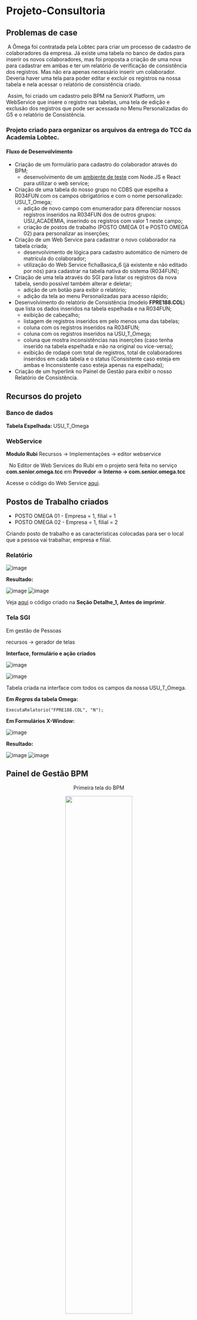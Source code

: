 # Projeto-Consultoria

## Problemas de case 

 ​ A Ômega foi contratada pela Lobtec para criar um processo de cadastro de colaboradores da empresa. Já existe uma tabela no banco de dados para inserir os novos colaboradores, mas foi proposta a criação de uma nova para cadastrar em ambas e ter um relatório de verificação de consistência dos registros. Mas não era apenas necessário inserir um colaborador. Deveria haver uma tela para poder editar e excluir os registros na nossa tabela e nela acessar o relatório de consistência criado.

 ​	Assim, foi criado um cadastro pelo BPM na SeniorX Platform, um WebService que insere o registro nas tabelas, uma tela de edição e exclusão dos registros que pode ser acessada no Menu Personalizadas do G5 e o relatório de Consistência.



### Projeto criado para organizar os arquivos da entrega do TCC da Academia Lobtec.

<h4>Fluxo de Desenvolvimento</h4>

* Criação de um formulário para cadastro do colaborador através do BPM;
  - desenvolvimento de um <a href="https://github.com/TCC-Operacional/Projeto-Consultoria/tree/main/Form-React">ambiente de teste</a> com Node.JS e React para utilizar o web service;
* Criação de uma tabela do nosso grupo no CDBS que espelha a R034FUN com os campos obrigatórios e com o nome personalizado: USU_T_Omega;
  - adição de novo campo com enumerador para diferenciar nossos registros inseridos na R034FUN dos de outros grupos: USU_ACADEMIA, inserindo os registros com valor 1 neste campo;
  - criação de postos de trabalho (POSTO OMEGA 01 e POSTO OMEGA 02) para personalizar as inserções;
* Criação de um Web Service para cadastrar o novo colaborador na tabela criada;
  - desenvolvimento de lógica para cadastro automático de número de matrícula do colaborador;
  - utilização do Web Service fichaBasica_6 (já existente e não editado por nós) para cadastrar na tabela nativa do sistema (R034FUN);
* Criação de uma tela através do SGI para listar os registros da nova tabela, sendo possível também alterar e deletar;
  - adição de um botão para exibir o relatório;
  - adição da tela ao menu Personalizadas para acesso rápido;
* Desenvolvimento do relatório de Consistência (modelo <b>FPRE188.COL</b>) que lista os dados inseridos na tabela espelhada e na R034FUN;
  - exibição de cabeçalho;
  - listagem de registros inseridos em pelo menos uma das tabelas;
  - coluna com os registros inseridos na R034FUN;
  - coluna com os registros inseridos na USU_T_Omega;
  - coluna que mostra inconsistências nas inserções (caso tenha inserido na tabela espelhada e não na original ou vice-versa);
  - exibição de rodapé com total de registros, total de colaboradores inseridos em cada tabela e o status (Consistente caso esteja em ambas e Inconsistente caso esteja apenas na espelhada); 
* Criação de um hyperlink no Painel de Gestão para exibir o nosso Relatório de Consistência.


## Recursos do projeto


### Banco de dados 

**Tabela Espelhada:** USU_T_Omega


### WebService

**Modulo Rubi** Recursos → Implementações → editor webservice

​	​	​No Editor de Web Services do Rubi em o projeto será feita no serviço **​com.senior.omega.tcc** em  **Provedor → Interno → ​com.senior.omega.tcc**   

Acesse o código do Web Service <a href="https://github.com/TCC-Operacional/Projeto-Consultoria/blob/main/Codigos/webService.lsp">aqui</a>.



## Postos de Trabalho criados

  * POSTO OMEGA 01 - Empresa = 1, filial = 1
  * POSTO OMEGA 02 - Empresa = 1, filial = 2 

Criando posto de trabalho e as características colocadas para ser o local que a pessoa vai trabalhar, empresa e filial.



### Relatório

![image](https://user-images.githubusercontent.com/61790986/187534847-535c8ab7-f6a0-409c-8e61-87ad09513be5.png)

**Resultado:**

![image](https://user-images.githubusercontent.com/61790986/187534976-c1909001-a542-45e7-8e4f-b13016c0f7be.png)
![image](https://user-images.githubusercontent.com/61790986/187301621-7b7686b5-226d-4a11-95c4-416810896b9f.png)



Veja <a href="https://github.com/TCC-Operacional/Projeto-Consultoria/blob/main/Codigos/relatorio.lsp">aqui</a> o código criado na **Seção Detalhe_1, Antes de imprimir**.
<br>

### Tela SGI

Em gestão de Pessoas 

recursos → gerador de telas

**Interface, formulário e ação criados**

![image](https://user-images.githubusercontent.com/61790986/187301937-087cc1d2-6149-467e-9516-606151da5070.png)

![image](https://user-images.githubusercontent.com/61790986/187302932-439def24-8fa6-4d64-838c-9725a3d04876.png)

Tabela criada na interface com todos os campos da nossa USU_T_Omega.


**Em *Regras* da tabela Omega:**

```
ExecutaRelatorio("FPRE188.COL", "N");
```

**Em  Formulários X-Window:**

![image](https://user-images.githubusercontent.com/61790986/187303093-c33ce475-45e7-452a-9f64-29ff7e9c3d15.png)

**Resultado:**

![image](https://user-images.githubusercontent.com/61790986/187303517-9fda8ef4-5ccf-4522-958c-bc2c44e1facb.png)
![image](https://user-images.githubusercontent.com/61790986/187303570-f4c40a4f-1486-4038-9a97-9ae3b3571b6e.png)


## Painel de Gestão BPM 


<div style="text-align: center">
<p> Primeira tela do BPM </p>
<img src="https://user-images.githubusercontent.com/44294260/187773498-3d30a9e7-455b-4b01-9a7f-18e450207514.png" alt="" width="60%" height="60%">
</div>

### Formulário 

![image](https://user-images.githubusercontent.com/44294260/187775766-c507df60-d15f-4e83-94f7-a0757d1b9c4e.png)

![image](https://user-images.githubusercontent.com/44294260/187775942-fb8390cb-15bf-440a-a8bf-0f9ec166ba57.png)


### Fluxo do BPM

![image](https://user-images.githubusercontent.com/44294260/187776111-fb6e3f43-620a-403e-b1b9-54f0c406ea25.png)

​	No fluxo, primeiramente temos o preenchimento das informações referente ao funcionário que será cadastrado, após concluir será levado a atividade de log que será verificado se as informações estão corretas, podendo concluir a solicitação ou pedir para arrumar a informação com uma mensagem de qual informação ou campo preenchido não está coerente. Caso seja selecionado concluir a atividade da solicitação é finalizada, por consequência e cadastrado o funcionário no sistema HCM  e caso vá para a revisão é retornado para o log para analisar as informações podendo repetir o processo, concluir ou cancelar. 

<img src="https://user-images.githubusercontent.com/44294260/187776198-700fb05d-2246-4ff2-963b-a2e01a19b3d9.png" alt="" width="50%" height="50%">

<img src="https://user-images.githubusercontent.com/44294260/187776412-984ff938-4b5d-4c93-8313-db5ae6130444.png" alt="" width="50%" height="50%">

<img src="https://user-images.githubusercontent.com/44294260/187776615-5993973f-87c0-4eaa-b6ef-70d78bb0de0f.png" alt="" width="50%" height="50%">

#### Em concluir



<img src="https://user-images.githubusercontent.com/44294260/187776973-01eff188-c054-4611-b7b3-71c3bd3a46cc.png" alt="" width="50%" height="50%">

<img src="https://user-images.githubusercontent.com/44294260/187776771-58c2d64f-b340-453b-bd4b-51c5887acdaa.png" alt="" width="50%" height="50%">



### Serviço de integração com o web Service

<img src="https://user-images.githubusercontent.com/44294260/187779925-2518fd81-38d8-47ff-bd17-bf2968f50221.png" alt="" width="70%" height="70%">

<img src="https://user-images.githubusercontent.com/44294260/187779714-10aa685b-e671-4e82-a811-601ab832c9b5.png" alt="" width="70%" height="70%">

![image](https://user-images.githubusercontent.com/44294260/187780532-05a0403b-6132-47e0-bd1c-c8f2f5e6c6ab.png)









